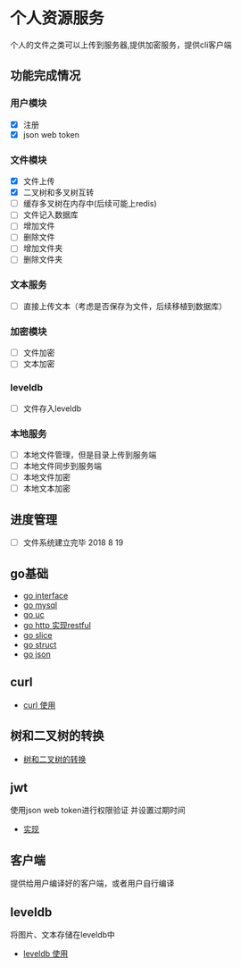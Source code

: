 # 个人资源服务
个人的文件之类可以上传到服务器,提供加密服务，提供cli客户端
## 功能完成情况
### 用户模块 
* [X] 注册 
* [X] json web token 
### 文件模块 
* [X] 文件上传
* [X] 二叉树和多叉树互转
* [ ] 缓存多叉树在内存中(后续可能上redis)
* [ ] 文件记入数据库
* [ ] 增加文件 
* [ ] 删除文件
* [ ] 增加文件夹
* [ ] 删除文件夹 
### 文本服务 
* [ ] 直接上传文本（考虑是否保存为文件，后续移植到数据库）
### 加密模块
* [ ] 文件加密
* [ ] 文本加密
### leveldb 
* [ ] 文件存入leveldb
### 本地服务 
* [ ] 本地文件管理，但是目录上传到服务端  
* [ ] 本地文件同步到服务端
* [ ] 本地文件加密
* [ ] 本地文本加密
## 进度管理
* [ ] 文件系统建立完毕 2018 8 19

## go基础

* [go interface](docs/go%20interface.md)
* [go mysql](docs/go%20mysql使用.md)
* [go uc](docs/go%20uint%20case.md)
* [go http 实现restful](docs/go使用http实现restful.md)
* [go slice ](docs/go%20slice%20动态增删.md)
* [go struct](docs/go%20struct.md)
* [go json](docs/go使用json.md)

## curl
* [curl 使用](docs/curl%20usage.md)

## 树和二叉树的转换 

* [树和二叉树的转换](main/filetree/converter)

## jwt
使用json web token进行权限验证
并设置过期时间
* [实现](main/jwtutil)


## 客户端

提供给用户编译好的客户端，或者用户自行编译


## leveldb

将图片、文本存储在leveldb中

* [leveldb 使用](docs/leveldb.md)